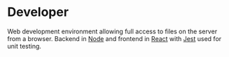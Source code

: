 # Developer
Web development environment allowing full access to files on the server from a browser. Backend in [Node](https://nodejs.org/) and frontend in [React](https://reactjs.org/) with [Jest](https://jestjs.io/) used for unit testing.
